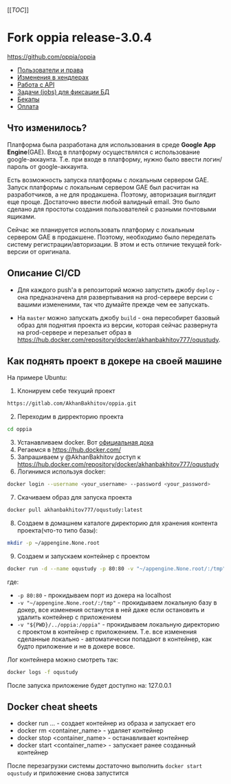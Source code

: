 [[_TOC_]]

# Fork oppia release-3.0.4

<https://github.com/oppia/oppia>

* [Пользователи и права](docs/rights.md)
* [Изменения в хендлерах](docs/handlers.md)
* [Работа с API](docs/api.md)
* [Задачи (jobs) для фиксации БД](docs/jobs.md)
* [Бекапы](docs/backup.md)
* [Оплата](docs/payment.md)

## Что изменилось?

Платформа была разработана для использования в среде **Google App Engine**(GAE). Вход в платформу осуществлялся с
использование google-аккаунта. Т.е. при входе в платформу, нужно было ввести логин/пароль от google-аккаунта.

Есть возможность запуска платформы с локальным сервером GAE.
Запуск платформы с локальным сервером GAE был расчитан на разработчиков, а не для продакшена. Поэтому, авторизация
выглядит еще проще. Достаточно ввести любой валидный email. Это было сделано для простоты создания пользователей с разными почтовыми ящиками.

Сейчас же планируется использовать платформу с локальным сервером GAE в продакшене. Поэтому, необходимо было переделать
систему регистрации/авторизации. В этом и есть отличие текущей fork-версии от оригинала.

## Описание CI/CD

- Для каждого push'a в репозиторий можно запустить джобу `deploy` - она предназначена для развертывания на prod-сервере версии с вашими измененими, так что думайте прежде чем ее запускать.

- На `master` можно запускать джобу `build` - она пересобирет базовый образ для поднятия проекта из версии, которая сейчас развернута на prod-сервере и перезальет образ в https://hub.docker.com/repository/docker/akhanbakhitov777/oqustudy.

## Как поднять проект в докере на своей машине

На примере Ubuntu:

1. Клонируем себе текущий проект

```bash
https://gitlab.com/AkhanBakhitov/oppia.git
```

2. Переходим в дирректорию проекта

```bash
cd oppia
```

3. Устанавливаем docker. Вот [официальная дока](https://docs.docker.com/engine/install/)
4. Регаемся в https://hub.docker.com/
5. Запрашиваем у @AkhanBakhitov доступ к https://hub.docker.com/repository/docker/akhanbakhitov777/oqustudy
6. Логинимся используя docker:

```bash
docker login --username <your_username> --password <your_password>
```

7. Скачиваем образ для запуска проекта

```bash
docker pull akhanbakhitov777/oqustudy:latest
```

8. Создаем в домашнем каталоге директорию для хранения контента проекта(что-то типо базы):

```bash
mkdir -p ~/appengine.None.root
```

9. Создаем и запускаем контейнер с проектом

```bash
docker run -d --name oqustudy -p 80:80 -v "~/appengine.None.root/:/tmp" -v "${PWD}/../oppia:/oppia" akhanbakhitov777/oqustudy
```

где:
- `-p 80:80` - прокидываем порт из докера на localhost
- `-v "~/appengine.None.root/:/tmp"` - прокидываем локальную базу в докер, все изменения останутся в ней даже если остановить и удалить контейнер с приложением
- `-v "${PWD}/../oppia:/oppia"` - прокидываем локальную директорию с проектом в контейнер с приложением. Т.е. все изменения сделанные локально - автоматически попадают в контейнер, как будто приложение и не в докере вовсе.

Лог контейнера можно смотреть так:

```bash
docker logs -f oqustudy
```

После запуска приложение будет доступно на: 127.0.0.1

## Docker cheat sheets

- docker run ... - создает контейнер из образа и запускает его
- docker rm <container_name> - удаляет контейнер
- docker stop <container_name> - останавливает контейнер
- docker start <container_name> - запускает ранее созданный контейнер

После перезагрузки системы достаточно выполнить `docker start oqustudy` и приложение снова запустится
